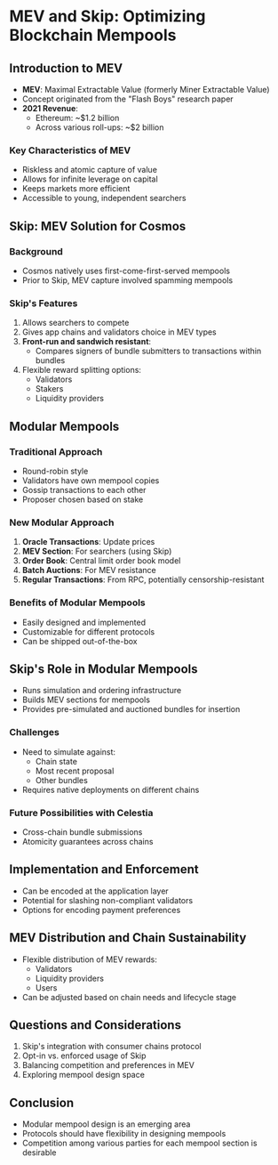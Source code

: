 

# MEV and Skip: Optimizing Blockchain Mempools

## Introduction to MEV

* **MEV**: Maximal Extractable Value (formerly Miner Extractable Value)
* Concept originated from the "Flash Boys" research paper
* **2021 Revenue**: 
  - Ethereum: ~$1.2 billion
  - Across various roll-ups: ~$2 billion

### Key Characteristics of MEV
* Riskless and atomic capture of value
* Allows for infinite leverage on capital
* Keeps markets more efficient
* Accessible to young, independent searchers

## Skip: MEV Solution for Cosmos

### Background
* Cosmos natively uses first-come-first-served mempools
* Prior to Skip, MEV capture involved spamming mempools

### Skip's Features
1. Allows searchers to compete
2. Gives app chains and validators choice in MEV types
3. **Front-run and sandwich resistant**:
   - Compares signers of bundle submitters to transactions within bundles
4. Flexible reward splitting options:
   - Validators
   - Stakers
   - Liquidity providers

## Modular Mempools

### Traditional Approach
* Round-robin style
* Validators have own mempool copies
* Gossip transactions to each other
* Proposer chosen based on stake

### New Modular Approach
1. **Oracle Transactions**: Update prices
2. **MEV Section**: For searchers (using Skip)
3. **Order Book**: Central limit order book model
4. **Batch Auctions**: For MEV resistance
5. **Regular Transactions**: From RPC, potentially censorship-resistant

### Benefits of Modular Mempools
* Easily designed and implemented
* Customizable for different protocols
* Can be shipped out-of-the-box

## Skip's Role in Modular Mempools

* Runs simulation and ordering infrastructure
* Builds MEV sections for mempools
* Provides pre-simulated and auctioned bundles for insertion

### Challenges
* Need to simulate against:
  - Chain state
  - Most recent proposal
  - Other bundles
* Requires native deployments on different chains

### Future Possibilities with Celestia
* Cross-chain bundle submissions
* Atomicity guarantees across chains

## Implementation and Enforcement

* Can be encoded at the application layer
* Potential for slashing non-compliant validators
* Options for encoding payment preferences

## MEV Distribution and Chain Sustainability

* Flexible distribution of MEV rewards:
  - Validators
  - Liquidity providers
  - Users
* Can be adjusted based on chain needs and lifecycle stage

## Questions and Considerations

1. Skip's integration with consumer chains protocol
2. Opt-in vs. enforced usage of Skip
3. Balancing competition and preferences in MEV
4. Exploring mempool design space

## Conclusion

* Modular mempool design is an emerging area
* Protocols should have flexibility in designing mempools
* Competition among various parties for each mempool section is desirable